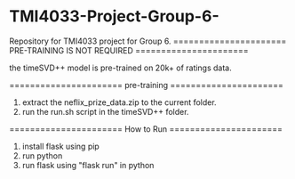 # TMI4033-Project-Group-6-
Repository for TMI4033 project for Group 6. 
====================== PRE-TRAINING IS NOT REQUIRED ======================

the timeSVD++ model is pre-trained on 20k+ of ratings data.

====================== pre-training ======================
1. extract the neflix_prize_data.zip to the current folder.
2. run the run.sh script in the timeSVD++ folder.


====================== How to Run ======================
1. install flask using pip
2. run python
3. run flask using "flask run" in python
